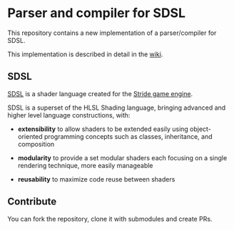 # Parser and compiler for SDSL

This repository contains a new implementation of a parser/compiler for SDSL.

This implementation is described in detail in the [wiki](https://github.com/ykafia/SDSLParser/wiki).

## SDSL

[SDSL](https://doc.stride3d.net/latest/en/manual/graphics/effects-and-shaders/shading-language/index.html) is a shader language created for the [Stride game engine](https://www.stride3d.net/).

SDSL is a superset of the HLSL Shading language, bringing advanced and higher level language constructions, with:

* **extensibility** to allow shaders to be extended easily using object-oriented programming concepts such as classes, inheritance, and composition

* **modularity** to provide a set modular shaders each focusing on a single rendering technique, more easily manageable

* **reusability** to maximize code reuse between shaders


## Contribute

You can fork the repository, clone it with submodules and create PRs.